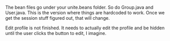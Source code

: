 The bean files go under your unite.beans folder. So do Group.java and User.java. 
This is the version where things are hardcoded to work. Once we get the session stuff figured out, that will change.

Edit profile is not finished. It needs to actually edit the profile and be hidden until the user clicks the button to edit, I imagine.
